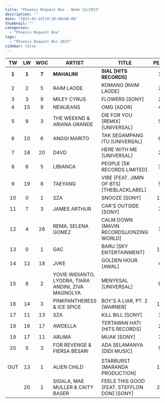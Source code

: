 ```yaml
---
title: "Phoenix Request Box - Week 12/2023"
description: ""
date: "2023-03-24T19:30:00+08:00"
thumbnail: ""
categories:
  - "Phoenix Request Box"
tags:
  - "Phoenix Request Box 2023"
sidebar: false
---
```

<!--more-->
|TW|LW|WOC|ARTIST|TITLE|PEAK|PTW|PLW|MOVE|TLW|TOTAL|
|:----:|:----:|:----:|----|----|:----:|:----:|:----:|:----:|:----:|:----:|
|**1**|**1**|**7**|**MAHALINI**|**SIAL [HITS RECORDS]**|1|**1729**|2109|-380|13137|14866|
|2|2|5|RAIM LAODE|KOMANG [RAIM LAODE]|2|1450|1570|-120|6119|7569|
|3|3|9|MILEY CYRUS|FLOWERS [SONY]|2|990|1330|-340|9459|10449|
|4|15|9|NEWJEANS|OMG [ADOR]|4|897|436|461|4425|5322|
|5|9|3|THE WEEKND & ARIANA GRANDE|DIE FOR YOU [REMIX] [UNIVERSAL]|5|745|668|77|1316|2061|
|6|10|6|ANGGI MARITO|TAK SEGAMPANG ITU [UNIVERSAL]|6|720|557|163|2540|3260|
|7|18|20|D4VD|HERE WITH ME [UNIVERSAL]|2|704|405|299|10732|11436|
|8|6|5|LIBIANCA|PEOPLE [5K RECORDS LIMITED]|3|680|700|-20|4080|4760|
|9|19|8|TAEYANG|VIBE [FEAT. JIMIN OF BTS] [THEBLACKLABEL]|5|680|380|300|4840|5520|
|10|0|1|SZA|SNOOZE [SONY]|10|640|0|640|0|640|
|11|7|3|JAMES ARTHUR|CAR'S OUTSIDE [SONY]|7|600|700|-100|1120|1720|
|12|4|26|REMA, SELENA GOMEZ|CALM DOWN [MAVIN RECORDS/JONZING WORLD]|3|560|721|-161|10069|10629|
|13|0|1|GAC|BARU [SKY ENTERTAINMENT]|13|540|0|540|0|540|
|14|12|18|JVKE|GOLDEN HOUR [AWAL]|4|456|502|-46|10675|11131|
|15|8|2|YOVIE WIDIANTO, LYODRA, TIARA ANDINI, ZIVA MAGNOLYA|MENYESAL [UNIVERSAL]|8|415|678|-263|678|1093|
|16|14|3|PINKPANTHERESS & ICE SPICE|BOY'S A LIAR, PT. 2 [WARNER]|11|407|446|-39|1052|1459|
|17|11|13|SZA|KILL BILL [SONY]|1|368|547|-179|11428|11796|
|18|16|17|AWDELLA|TERTAWAN HATI [HITS RECORDS]|2|365|424|-59|13518|13883|
|19|17|11|ARUMA|MUAK [SONY]|7|306|407|-101|5715|6021|
|20|5|3|FOR REVENGE & FIERSA BESARI|ADA SELAMANYA [DIDI MUSIC]|5|280|720|-440|1140|1420|
| | | | | | | | | | | |
|OUT|13|1|ALIEN CHILD|STARBURST [MARANDA PRODUCTION]|13| | | | | |
| |20|1|SIGALA, MAE MULLER & CAITY BASER|FEELS THIS GOOD [FEAT. STEFFLON DON] [SONY]|20| | | | | |